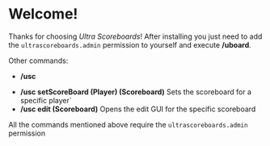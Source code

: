 # Welcome!

Thanks for choosing *Ultra Scoreboards*!
After installing you just need to add the ``ultrascoreboards.admin`` permission to yourself and execute **/uboard**.

Other commands:

- **/usc**
* **/usc setScoreBoard (Player) (Scoreboard)** Sets the scoreboard for a specific player`
* **/usc edit (Scoreboard)** Opens the edit GUI for the specific scoreboard

All the commands mentioned above require the ``ultrascoreboards.admin`` permission
